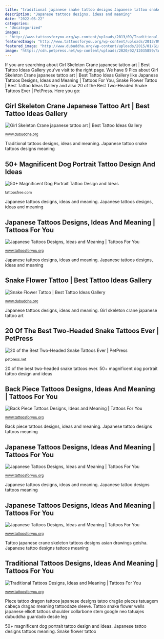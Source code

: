 ```yaml
---
title: "traditional japanese snake tattoo designs Japanese tattoo snake tattoos designs meaning"
description: "Japanese tattoos designs, ideas and meaning"
date: "2022-05-22"
categories:
- "Uncategorized"
images:
- "http://www.tattoosforyou.org/wp-content/uploads/2013/09/Traditional-Shark-Tattoo.jpg"
featuredImage: "http://www.tattoosforyou.org/wp-content/uploads/2013/09/Japanese-Tattoo-Design.jpg"
featured_image: "http://www.dubuddha.org/wp-content/uploads/2015/01/Girl-Skeleton-Crane-japanese-tattoo-art.jpg"
image: "https://cdn.petpress.net/wp-content/uploads/2020/02/12035859/two-headed-snake-tattoo-design-idea-shoulder-313x417.jpg"
---
```


If you are searching about Girl Skeleton Crane japanese tattoo art | Best Tattoo Ideas Gallery you've visit to the right page. We have 9 Pics about Girl Skeleton Crane japanese tattoo art | Best Tattoo Ideas Gallery like Japanese Tattoos Designs, Ideas and Meaning | Tattoos For You, Snake Flower Tattoo | Best Tattoo Ideas Gallery and also 20 of the Best Two-Headed Snake Tattoos Ever | PetPress. Here you go:

## Girl Skeleton Crane Japanese Tattoo Art | Best Tattoo Ideas Gallery

![Girl Skeleton Crane japanese tattoo art | Best Tattoo Ideas Gallery](http://www.dubuddha.org/wp-content/uploads/2015/01/Girl-Skeleton-Crane-japanese-tattoo-art.jpg "Japanese tattoo snake tattoos designs meaning")

<small>www.dubuddha.org</small>

Traditional tattoos designs, ideas and meaning. Japanese tattoo snake tattoos designs meaning

## 50+ Magnificent Dog Portrait Tattoo Design And Ideas

![50+ Magnificent Dog Portrait Tattoo Design and Ideas](http://tattoosfree.com/wp-content/uploads/2017/03/25.jpg "Shark traditional tattoos tattoo awesome designs meaning")

<small>tattoosfree.com</small>

Japanese tattoos designs, ideas and meaning. Japanese tattoos designs, ideas and meaning

## Japanese Tattoos Designs, Ideas And Meaning | Tattoos For You

![Japanese Tattoos Designs, Ideas and Meaning | Tattoos For You](http://www.tattoosforyou.org/wp-content/uploads/2013/09/Tattoo-Japanese.jpg "Snake flower tattoo")

<small>www.tattoosforyou.org</small>

Japanese tattoos designs, ideas and meaning. Japanese tattoos designs, ideas and meaning

## Snake Flower Tattoo | Best Tattoo Ideas Gallery

![Snake Flower Tattoo | Best Tattoo Ideas Gallery](http://www.dubuddha.org/wp-content/uploads/2016/03/Snake-Flower-Tattoo-510x510.jpg "Japanese tattoo tattoos designs")

<small>www.dubuddha.org</small>

Japanese tattoos designs, ideas and meaning. Girl skeleton crane japanese tattoo art

## 20 Of The Best Two-Headed Snake Tattoos Ever | PetPress

![20 of the Best Two-Headed Snake Tattoos Ever | PetPress](https://cdn.petpress.net/wp-content/uploads/2020/02/12035859/two-headed-snake-tattoo-design-idea-shoulder-313x417.jpg "Japanese tattoos designs, ideas and meaning")

<small>petpress.net</small>

20 of the best two-headed snake tattoos ever. 50+ magnificent dog portrait tattoo design and ideas

## Back Piece Tattoos Designs, Ideas And Meaning | Tattoos For You

![Back Piece Tattoos Designs, Ideas and Meaning | Tattoos For You](http://www.tattoosforyou.org/wp-content/uploads/2016/02/Dragon-Back-Piece-Tattoo.jpg "Shark traditional tattoos tattoo awesome designs meaning")

<small>www.tattoosforyou.org</small>

Back piece tattoos designs, ideas and meaning. Japanese tattoo designs tattoos meaning

## Japanese Tattoos Designs, Ideas And Meaning | Tattoos For You

![Japanese Tattoos Designs, Ideas and Meaning | Tattoos For You](http://www.tattoosforyou.org/wp-content/uploads/2013/09/Japanese-Snake-Tattoo.jpg "Back piece tattoos designs, ideas and meaning")

<small>www.tattoosforyou.org</small>

Japanese tattoos designs, ideas and meaning. Japanese tattoo designs tattoos meaning

## Japanese Tattoos Designs, Ideas And Meaning | Tattoos For You

![Japanese Tattoos Designs, Ideas and Meaning | Tattoos For You](http://www.tattoosforyou.org/wp-content/uploads/2013/09/Japanese-Tattoo-Design.jpg "Piece tattoo dragon tattoos japanese designs tatoo dragão pieces tatuagem cabeça dragao meaning tattoodaze sleeve")

<small>www.tattoosforyou.org</small>

Tattoo japanese crane skeleton tattoos designs asian drawings geisha. Japanese tattoo designs tattoos meaning

## Traditional Tattoos Designs, Ideas And Meaning | Tattoos For You

![Traditional Tattoos Designs, Ideas and Meaning | Tattoos For You](http://www.tattoosforyou.org/wp-content/uploads/2013/09/Traditional-Shark-Tattoo.jpg "Piece tattoo dragon tattoos japanese designs tatoo dragão pieces tatuagem cabeça dragao meaning tattoodaze sleeve")

<small>www.tattoosforyou.org</small>

Piece tattoo dragon tattoos japanese designs tatoo dragão pieces tatuagem cabeça dragao meaning tattoodaze sleeve. Tattoo snake flower wells japanese elliott tattoos shoulder collarbone stem google neo tatuajes dubuddha guardado desde leg

50+ magnificent dog portrait tattoo design and ideas. Japanese tattoo designs tattoos meaning. Snake flower tattoo
